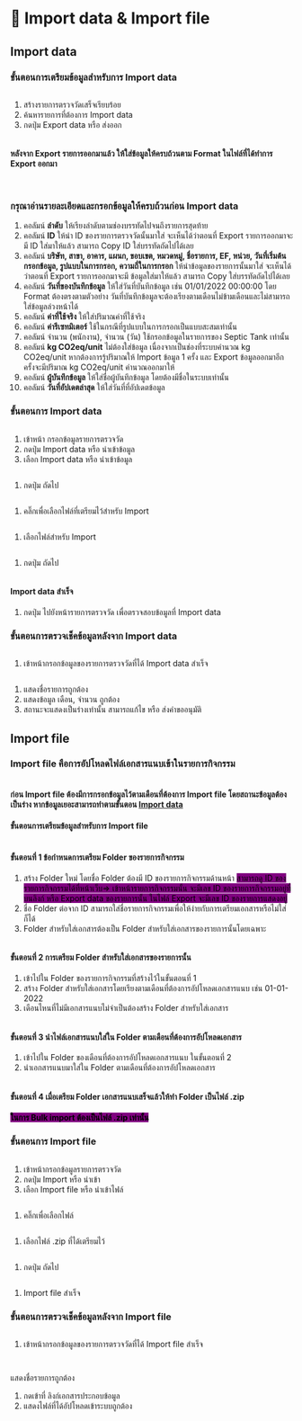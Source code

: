 # 🔀 Import data & Import file

## Import data

### ขั้นตอนการเตรียมข้อมูลสำหรับการ Import data&#x20;

<figure><img src="../.gitbook/assets/image (1) (1).png" alt=""><figcaption></figcaption></figure>

1. สร้างรายการตรวจวัดเสร็จเรียบร้อย
2. ค้นหารายการที่ต้องการ Import data&#x20;
3. กดปุ่ม Export data หรือ ส่งออก



<figure><img src="../.gitbook/assets/Screenshot 2567-02-22 at 15.03.09.png" alt=""><figcaption></figcaption></figure>

#### หลังจาก Export รายการออกมาแล้ว ให้ใส่ข้อมูลให้ครบถ้วนตาม Format ในไฟล์ที่ได้ทำการ Export ออกมา

<figure><img src="../.gitbook/assets/image (3) (1).png" alt=""><figcaption></figcaption></figure>

<figure><img src="../.gitbook/assets/image (4) (1).png" alt=""><figcaption></figcaption></figure>

### **กรุณาอ่านรายละเอียดและกรอกข้อมูลให้ครบถ้วนก่อน Import data**

1. คอลัมน์ **ลำดับ** ให้เรียงลำดับตามช่องบรรทัดไปจนถึงรายการสุดท้าย
2. คอลัมน์ **ID** ให้นำ ID ของรายการตรวจวัดนั้นมาใส่ จะเห็นได้ว่าตอนที่ Export รายการออกมาจะมี ID ใส่มาให้แล้ว สามารถ Copy ID ใส่บรรทัดถัดไปได้เลย
3. คอลัมน์ **บริษัท, สาขา, อาคาร, แผนก, ขอบเขต, หมวดหมู่, ชื่อรายการ, EF, หน่วย, วันที่เริ่มต้นกรอกข้อมูล, รูปแบบในการกรอก, ความถี่ในการกรอก** ให้นำข้อมูลของรายการนั้นมาใส่ จะเห็นได้ว่าตอนที่ Export รายการออกมาจะมี ข้อมูลใส่มาให้แล้ว สามารถ Copy ใส่บรรทัดถัดไปได้เลย
4. คอลัมน์ **วันที่ของบันทึกข้อมูล** ให้ใส่วันที่บันทึกข้อมูล เช่น  01/01/2022 00:00:00 โดย Format ต้องตรงตามตัวอย่าง วันที่บันทึกข้อมูลจะต้องเรียงตามเดือนไม่ข้ามเดือนและไม่สามารถใส่ข้อมูลล่วงหน้าได้
5. คอลัมน์ **ค่าที่ใช้จริง** ให้ใส่ปริมาณค่าที่ใช้จริง
6. คอลัมน์ **ค่ารีเซทมิเตอร์** ใช้ในกรณีที่รูปแบบในการกรอกเป็นแบบสะสมเท่านั้น
7. คอลัมน์ จำนวน (พนักงาน), จำนวน (วัน) ใช้กรอกข้อมูลในรายการของ Septic Tank เท่านั้น
8. คอลัมน์ **kg CO2eq/unit** ไม่ต้องใส่ข้อมูล เนื่องจากเป็นช่องที่ระบบคำนวณ kg CO2eq/unit หากต้องการรู้ปริมาณให้ Import ข้อมูล 1 ครั้ง และ Export ข้อมูลออกมาอีกครั้งจะมีปริมาณ kg CO2eq/unit คำนวณออกมาให้
9. คอลัมน์ **ผู้บันทึกข้อมูล** ให้ใส่ชื่อผู้บันทึกข้อมูล โดยต้องมีชื่อในระบบเท่านั้น
10. คอลัมน์ **วันที่อัปเดตล่าสุด** ให้ใส่วันที่ที่อัปเดตข้อมูล



### ขั้นตอนการ Import data

<figure><img src="../.gitbook/assets/image (5).png" alt=""><figcaption></figcaption></figure>

1. เข้าหน้า กรอกข้อมูลรายการตรวจวัด
2. กดปุ่ม Import data หรือ นำเข้าข้อมูล
3. เลือก Import data หรือ นำเข้าข้อมูล



<figure><img src="../.gitbook/assets/image (6).png" alt=""><figcaption></figcaption></figure>

1. กดปุ่ม ถัดไป



<figure><img src="../.gitbook/assets/image (7).png" alt=""><figcaption></figcaption></figure>

1. คลิ๊กเพื่อเลือกไฟล์ที่เตรียมไว้สำหรับ Import



<figure><img src="../.gitbook/assets/image (8).png" alt=""><figcaption></figcaption></figure>

1. เลือกไฟล์สำหรับ Import

<figure><img src="../.gitbook/assets/image (9).png" alt=""><figcaption></figcaption></figure>

1. กดปุ่ม ถัดไป



<figure><img src="../.gitbook/assets/image (10).png" alt=""><figcaption></figcaption></figure>

#### Import data สำเร็จ

1. กดปุ่ม ไปยังหน้ารายการตรวจวัด เพื่อตรวจสอบข้อมูลที่ Import data



### ขั้นตอนการตรวจเช็คข้อมูลหลังจาก Import data

<figure><img src="../.gitbook/assets/image (11).png" alt=""><figcaption></figcaption></figure>

1. เข้าหน้ากรอกข้อมูลของรายการตรวจวัดที่ได้ Import data สำเร็จ



<figure><img src="../.gitbook/assets/image (12).png" alt=""><figcaption></figcaption></figure>

1. แสดงชื่อรายการถูกต้อง
2. แสดงข้อมูล เดือน, จำนวน ถูกต้อง
3. สถานะจะแสดงเป็นร่างเท่านั้น สามารถแก้ไข หรือ ส่งคำขออนุมัติ



## Import file

### Import file คือการอัปโหลดไฟล์เอกสารแนบเข้าในรายการกิจกรรม



<figure><img src="../.gitbook/assets/image (1) (1) (1).png" alt=""><figcaption></figcaption></figure>

#### ก่อน Import file ต้องมีการกรอกข้อมูลไว้ตามเดือนที่ต้องการ Import file โดยสถานะข้อมูลต้องเป็นร่าง หากข้อมูลเยอะสามารถทำตามขั้นตอน [Import data](import-and-export.md#import-data)



#### ขั้นตอนการเตรียมข้อมูลสำหรับการ Import file&#x20;

<figure><img src="../.gitbook/assets/image (209).png" alt=""><figcaption></figcaption></figure>

#### ขั้นตอนที่ 1 ข้อกำหนดการเตรียม Folder ของรายการกิจกรรม

1. สร้าง Folder ใหม่ โดยชื่อ Folder ต้องมี ID ของรายการกิจกรรมด้านหน้า <mark style="background-color:purple;">สามารถดู ID ของรายการกิจกรรมได้ที่หน้าเว็บ=> เข้าหน้ารายการกิจกรรมนั้น จะมีเลข ID ของรายการกิจกรรมอยู่ที่บนลิงก์ หรือ Export data ของรายการนั้น ในไฟล์ Export จะมีเลข ID ของรายการแสดงอยู่</mark>
2. ชื่อ Folder ต่อจาก ID สามารถใส่ชื่อรายการกิจกรรมเพื่อให้ง่ายกับการเตรียมเอกสารหรือไม่ใส่ก็ได้
3. Folder สำหรับใส่เอกสารต้องเป็น Folder สำหรับใส่เอกสารของรายการนั้นโดยเฉพาะ



<figure><img src="../.gitbook/assets/image (212).png" alt=""><figcaption></figcaption></figure>

#### ขั้นตอนที่ 2 การเตรียม Folder สำหรับใส่เอกสารของรายการนั้น

1. เข้าไปใน Folder ของรายการกิจกรรมที่สร้างไว้ในขั้นตอนที่ 1
2. สร้าง Folder สำหรับใส่เอกสารโดยเรียงตามเดือนที่ต้องการอัปโหลดเอกสารแนบ เช่น 01-01-2022&#x20;
3. เดือนไหนที่ไม่มีเอกสารแนบไม่จำเป็นต้องสร้าง Folder สำหรับใส่เอกสาร



<figure><img src="../.gitbook/assets/image (213).png" alt=""><figcaption></figcaption></figure>

#### ขั้นตอนที่ 3 นำไฟล์เอกสารแนบใส่ใน Folder ตามเดือนที่ต้องการอัปโหลดเอกสาร

1. เข้าไปใน Folder ของเดือนที่ต้องการอัปโหลดเอกสารแนบ ในขั้นตอนที่ 2&#x20;
2. นำเอกสารแนบมาใส่ใน Folder ตามเดือนที่ต้องการอัปโหลดเอกสาร



<figure><img src="../.gitbook/assets/image (214).png" alt=""><figcaption></figcaption></figure>

#### ขั้นตอนที่ 4 เมื่อเตรียม Folder เอกสารแนบเสร็จแล้วให้ทำ Folder เป็นไฟล์ .zip&#x20;

#### <mark style="background-color:purple;">ในการ Bulk import ต้องเป็นไฟล์ .zip เท่านั้น</mark>



### ขั้นตอนการ Import file

<figure><img src="../.gitbook/assets/image (17).png" alt=""><figcaption></figcaption></figure>

1. เข้าหน้ากรอกข้อมูลรายการตรวจวัด
2. กดปุ่ม Import หรือ นำเข้า
3. เลือก Import file หรือ นำเข้าไฟล์



<figure><img src="../.gitbook/assets/image (18).png" alt=""><figcaption></figcaption></figure>

1. คลิ๊กเพื่อเลือกไฟล์



<figure><img src="../.gitbook/assets/image (19).png" alt=""><figcaption></figcaption></figure>

1. เลือกไฟล์ .zip ที่ได้เตรียมไว้



<figure><img src="../.gitbook/assets/image (20).png" alt=""><figcaption></figcaption></figure>

1. กดปุ่ม ถัดไป



<figure><img src="../.gitbook/assets/image (21).png" alt=""><figcaption></figcaption></figure>

1. Import file สำเร็จ



### ขั้นตอนการตรวจเช็คข้อมูลหลังจาก Import file

<figure><img src="../.gitbook/assets/image (22).png" alt=""><figcaption></figcaption></figure>

1. เข้าหน้ากรอกข้อมูลของรายการตรวจวัดที่ได้ Import file สำเร็จ



<figure><img src="../.gitbook/assets/image (23).png" alt=""><figcaption></figcaption></figure>

<figure><img src="../.gitbook/assets/Screenshot 2567-02-27 at 14.15.00.png" alt=""><figcaption></figcaption></figure>

แสดงชื่อรายการถูกต้อง

1. กดเข้าที่ ลิงก์เอกสารประกอบข้อมูล
2. แสดงไฟล์ที่ได้อัปโหลดเข้าระบบถูกต้อง
